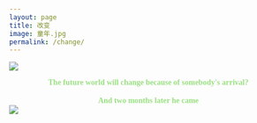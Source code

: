 ```yaml
---
layout: page
title: 改变
image: 童年.jpg
permalink: /change/
---
```


![]({{site.baseurl}}/img/calfborn.jpg)  
**<center><font face="黑体" color="#99E080">The future world will change because of somebody's arrival?</font></center>**
<br>
**<center><font face="黑体" color="#99E080">And two months later he came</font></center>**
![]({{site.baseurl}}/img/童年2.jpg) 



